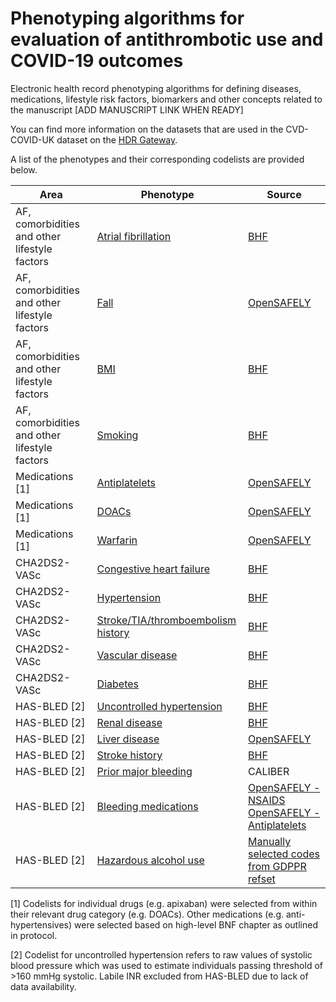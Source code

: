 # Phenotyping algorithms for evaluation of antithrombotic use and COVID-19 outcomes

Electronic health record phenotyping algorithms for defining diseases, medications, lifestyle risk factors, biomarkers and other concepts related to the manuscript [ADD MANUSCRIPT LINK WHEN READY]

You can find more information on the datasets that are used in the CVD-COVID-UK dataset on the
[HDR Gateway](https://web.www.healthdatagateway.org/collection/3975719127757711).

A list of the phenotypes and their corresponding codelists are provided below. 

| Area                                          | Phenotype                                                                                                                              | Source                                                                                                                                                                                                                       |
|-----------------------------------------------|----------------------------------------------------------------------------------------------------------------------------------------|------------------------------------------------------------------------------------------------------------------------------------------------------------------------------------------------------------------------------|
| AF, comorbidities and other lifestyle factors | [Atrial fibrillation](https://github.com/BHFDSC/CCU020/blob/main/england/phenotypes/CCU020_AF_codelist.csv)                            | [BHF](https://github.com/BHFDSC/phenotype-development/tree/master/phenotypes/BHFCVDCOVID)                                                                                                                                    |
| AF, comorbidities and other lifestyle factors | [Fall](https://github.com/BHFDSC/CCU020/blob/main/england/phenotypes/CCU020_fall_codelist.csv)                                         | [OpenSAFELY](https://www.opencodelists.org/codelist/nhsd-primary-care-domain-refsets/falls_cod/20200812/#full-list)                                                                                                          |
| AF, comorbidities and other lifestyle factors | [BMI](https://github.com/BHFDSC/CCU020/blob/main/england/phenotypes/CCU020_bmi_codelist.csv)                                           | [BHF](https://github.com/BHFDSC/phenotype-development/tree/master/phenotypes/BHFCVDCOVID)                                                                                                                                    |
| AF, comorbidities and other lifestyle factors | [Smoking](https://github.com/BHFDSC/CCU020/blob/main/england/phenotypes/CCU020_smoking_codelist.csv)                                   | [BHF](https://github.com/BHFDSC/phenotype-development/tree/master/phenotypes/BHFCVDCOVID)                                                                                                                                    |
| Medications [1]                               | [Antiplatelets](https://github.com/BHFDSC/CCU020/blob/main/england/phenotypes/CCU020_antiplatelets_codelist.csv)                       | [OpenSAFELY](https://www.opencodelists.org/codelist/opensafely/antiplatelets/15eb3bfc/#full-list)                                                                                                                            |
| Medications [1]                               | [DOACs](https://github.com/BHFDSC/CCU020/blob/main/england/phenotypes/CCU020_doacs_codelist.csv)                                       | [OpenSAFELY](https://www.opencodelists.org/codelist/opensafely/direct-acting-oral-anticoagulants-doac/2020-10-05/#full-list)                                                                                                 |
| Medications [1]                               | [Warfarin](https://github.com/BHFDSC/CCU020/blob/main/england/phenotypes/CCU020_warfarin_codelist.csv)                                 | [OpenSAFELY](https://www.opencodelists.org/codelist/opensafely/warfarin/2020-10-05/#full-list)                                                                                                                               |
| CHA2DS2-VASc                                  | [Congestive heart failure](https://github.com/BHFDSC/CCU020/blob/main/england/phenotypes/CCU020_chf_codelist.csv)                      | [BHF](https://github.com/BHFDSC/phenotype-development/tree/master/phenotypes/BHFCVDCOVID)                                                                                                                                    |
| CHA2DS2-VASc                                  | [Hypertension](https://github.com/BHFDSC/CCU020/blob/main/england/phenotypes/CCU020_hypertension_codelist.csv)                         | [BHF](https://github.com/BHFDSC/phenotype-development/tree/master/phenotypes/BHFCVDCOVID)                                                                                                                                    |
| CHA2DS2-VASc                                  | [Stroke/TIA/thromboembolism history](https://github.com/BHFDSC/CCU020/blob/main/england/phenotypes/CCU020_stroke_chads_codelist.csv)   | [BHF](https://github.com/BHFDSC/phenotype-development/tree/master/phenotypes/BHFCVDCOVID)                                                                                                                                    |
| CHA2DS2-VASc                                  | [Vascular disease](https://github.com/BHFDSC/CCU020/blob/main/england/phenotypes/CCU020_vascular_disease_codelist.csv)                 | [BHF](https://github.com/BHFDSC/phenotype-development/tree/master/phenotypes/BHFCVDCOVID)                                                                                                                                    |
| CHA2DS2-VASc                                  | [Diabetes](https://github.com/BHFDSC/CCU020/blob/main/england/phenotypes/CCU020_diabetes_codelist.csv)                                 | [BHF](https://github.com/BHFDSC/phenotype-development/tree/master/phenotypes/BHFCVDCOVID)                                                                                                                                    |
| HAS-BLED [2]                                  | [Uncontrolled hypertension](https://github.com/BHFDSC/CCU020/blob/main/england/phenotypes/CCU020_systolic_blood_pressure_codelist.csv) | [BHF](https://github.com/BHFDSC/phenotype-development/tree/master/phenotypes/BHFCVDCOVID)                                                                                                                                    |
| HAS-BLED [2]                                  | [Renal disease](https://github.com/BHFDSC/CCU020/blob/main/england/phenotypes/CCU020_renal_disease_codelist.csv)                       | [BHF](https://github.com/BHFDSC/phenotype-development/tree/master/phenotypes/BHFCVDCOVID)                                                                                                                                    |
| HAS-BLED [2]                                  | [Liver disease](https://github.com/BHFDSC/CCU020/blob/main/england/phenotypes/CCU020_liver_disease_codelist.csv)                       | [OpenSAFELY](https://www.opencodelists.org/codelist/opensafely/chronic-liver-disease-snomed/2020-06-02/#full-list)                                                                                                           |
| HAS-BLED [2]                                  | [Stroke history](https://github.com/BHFDSC/CCU020/blob/main/england/phenotypes/CCU020_stroke_hasbled_codelist.csv)                     | [BHF](https://github.com/BHFDSC/phenotype-development/tree/master/phenotypes/BHFCVDCOVID)                                                                                                                                    |
| HAS-BLED [2]                                  | [Prior major bleeding](https://github.com/BHFDSC/CCU020/blob/main/england/phenotypes/CCU020_bleeding_codelist.csv)                     | CALIBER                                                                                                                                                                                                                      |
| HAS-BLED [2]                                  | [Bleeding medications](https://github.com/BHFDSC/CCU020/blob/main/england/phenotypes/CCU020_bleeding_medications_codelist.csv)         | [OpenSAFELY - NSAIDS](https://www.opencodelists.org/codelist/opensafely/nsaids-oral/2020-06-09/#full-list) [OpenSAFELY - Antiplatelets](https://www.opencodelists.org/codelist/opensafely/antiplatelets/15eb3bfc/#full-list) |
| HAS-BLED [2]                                  | [Hazardous alcohol use](https://github.com/BHFDSC/CCU020/blob/main/england/phenotypes/CCU020_alcohol_hasbled_codelist.csv)             | [Manually selected codes from GDPPR refset](https://digital.nhs.uk/coronavirus/gpes-data-for-pandemic-planning-and-research/guide-for-analysts-and-users-of-the-data#code-clusters-and-content)                              |


[1] Codelists for individual drugs (e.g. apixaban) were selected from within their relevant drug category (e.g. DOACs). Other medications (e.g. anti-hypertensives) were selected based on high-level BNF chapter as outlined in protocol.   


[2] Codelist for uncontrolled hypertension refers to raw values of systolic blood pressure which was used to estimate individuals passing threshold of >160 mmHg systolic. Labile INR excluded from HAS-BLED due to lack of data availability.  

